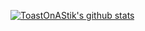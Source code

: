 [![ToastOnAStik's github stats](https://github-readme-stats.vercel.app/api?username=ToastOnAStik)](https://github.com/ToastOnAStik/github-readme-stats)

